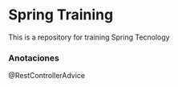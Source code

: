 # Spring Training

This is a repository for training Spring Tecnology



### Anotaciones

@RestControllerAdvice 

